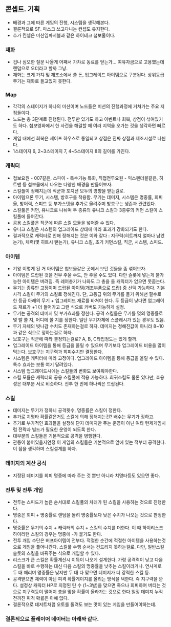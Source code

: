 ## 콘셉트. 기획
* 배경과 그에 따른 게임의 진행, 시스템을 생각해본다.
* 결론적으로 SF. 마스크 쓰고다니는 컨셉도 유지한다.
* 추가 컨셉은 미션임파서블과 같은 하이테크 첩보물이다.
### 재화
* 겁나 심오한 질문 나올게 어째서 가챠로 동료를 얻는가... 여유자금으로 고용했는데 랜덤으로 오더라고 할까 그냥.
* 재화는 크게 가챠 및 재조소에서 쓸 돈, 업그레이드 아이템으로 구분된다. 상위등급 무기는 재화로 들고있지 못한다.
### Map
* 각각의 스테이지가 하나의 미션이며 노드들은 미션의 진행과정에 거쳐가는 주요 지점들이다.
* 노드는 총 3단계로 진행된다. 전투만 있기도 하고 이벤트나 회복, 상점이 섞여있기도 하다. 첩보영화에서 한 사건을 해결할 때 여러 지역을 오가는 것을 생각하면 빠르다.
* 게임 내에선 회복은 세이프 하우스로 통일되고 상점은 진짜 상점과 제조시설로 나뉜다. 
* 1스테이지 6, 2~3스테이지 7, 4~5스테이지 8의 길이를 가진다.
### 캐릭터
* 첩보요원 - 007같은, 스파이 - 특수기능 특화, 직접전투요원 - 익스펜더블같은, 히트맨 등 첩보물에서 나오는 다양한 배경을 만들어보자.
* 스킬풀이 정해지는데 직군과 포지션 모두의 영향을 받는걸로.
* 아이템으론 무기, 시스템, 방호구를 착용함. 무기는 데미지, 시스템은 명중률, 회피율, 방어력, 스피드 등 부가스텟을 추가로 올려주며 방호구는 생존과 관련있다.
* 스킬풀은 커먼, 유니크로 나뉘며 두 종류의 유니크 스킬과 3종류의 커먼 스킬이 스킬풀에 들어간다.
* 공용 스킬풀은 직군에 따른 스킬 모듈을 넣어줄 수 있다.
* 유니크 스킬은 시스템의 업그레이드 상태에 따라 효과가 강화되기도 한다.
* 결과적으로 캐릭터로 인해 정해지는 것은 이와 같다 : 지구력(히트까지 얼마나 남았는가), 체력(몇 히트시 뻗는가), 유니크 스킬, 초기 커먼스킬, 직군, 시스템, 스피드.
### 아이템
* 기왕 이렇게 된 거 아이템은 첩보물같은 곳에서 보던 것들을 좀 섞어보자.
* 아이템은 드랍된 것을 전부 주울 수도, 안 주울 수도 있다. 다만 슬롯에 넣는게 불가능한 아이템은 버려짐. 즉 레어총기가 나와도 그 총을 들 캐릭터가 없으면 못줍는다.
* 무기는 종류만 고정이며 드랍된 아이템(개조부품으로 드랍) 중 선택 가능하다. 기본 사격 스킬이 무기의 스킬로 정해진다. 단, 고등급 위의 무기를 들기 위해선 필수로 한 등급 아래의 무기 + 업그레이드 재료를 바쳐야 한다. 두 등급이 낮다면 업그레이드 재료가 +1 더 들어가고 그런 식으로 커버도 가능하게 설정.
* 무기는 공격의 데미지 및 부가효과를 정한다. 공격 스킬들은 무기를 몇의 명중률로 몇 발 쏠 지, 어디에 쏠 지를 정한다. 일단 무기자체에 스플레시가 있는 경우도 있음.
* 무기 자체의 빗나감 수치도 존재하는걸로 하자. 데미지는 정해진값이 아니라 8~10 과 같은 식으로 정하는걸로 하자.
* 보호구는 직군에 따라 결정되는걸로? A, B, C타입정도는 있게 할까.
* 업그레이드 아이템을 통해 등급을 올릴 수 있으며 무기보다 업그레이드 비용을 많이 먹는다. 보호구는 지구력과 회피수치만 결정한다.
* 시스템은 캐릭터에 따라 고정이다. 업그레이드 아이템을 통해 등급을 올릴 수 있다. 특수 효과는 보통 여기 달려있다.
* 시스템 업그레이드시에는 스킬들의 변화도 보여줘야한다.
* 스킬 모듈은 캐릭터의 공용 스킬풀에 적용 가능하다. 희귀스킬도 물론 있다만, 효용성은 대부분 서로 비슷하다. 전투 한 번에 하나씩은 드랍된다.
### 스킬
* 데미지는 무기가 정하니 공격횟수, 명중률은 스킬이 정한다.
* 추가로 치명타 확률같은거도 스킬에 의해 정해지는건? 배수는 무기가 정하고.
* 추가로 부가적인 효과들을 설정해 단지 데미지만 주는 운영이 아닌 여타 턴제게임처럼 전략과 빌드가 필요한 운영이 되도록 한다. 
* 대부분의 스킬들은 기본적으로 공격을 병행한다.
* 관통이 붙어있을지언정 이 게임의 스킬들은 기본적으로 앞에 있는 적부터 공격한다. 이 점을 생각하며 스킬설계를 하자.
### 데미지의 계산 공식
* 지정된 데미지를 회피 명중에 따라 주는 것 뿐만 아니라 치명타등도 있으면 좋다.
### 전투 및 전투 개입
* 전투는 스피드가 높은 순서대로 스킬풀의 차래가 된 스킬을 사용하는 것으로 진행한다.
* 명중은 회피 + 명중률로 랜덤을 돌려 명중률보다 낮은 수치가 나오는 것으로 판정한다.
* 명중률은 무기의 수치 + 캐릭터의 수치 + 스킬의 수치를 더한다. 이 때 하이리스크 하이리턴 스킬의 경우는 명중에 -가 붙기도 한다.
* 전투 개입 수단은 버프아이템이 전부다. 적절한 순간에 적절한 아이템을 사용하는것으로 게임을 풀어나간다. 스킬풀 수행 순서는 건드리지 못하는걸로. 다만, 일반스킬 슬롯의 스킬을 바꿔주는 식으로 개입할 수 있다.
* 리스크가 큰 스킬은 확률계산시 이득이 나오게 설계한다. 가령 공격력이 낮고 다음 스킬을 바로 수행하는 대신 다음 스킬의 명중률을 낮추는 스킬이라거나. 연사계로 두 대 때리며 명중률은 낮지만 두 대 다 맞으면 데미지가 더 강력한 스킬 등.
* 공격받으면 체력이 아닌 피격 확률게이지를 올리는 방식을 택한다. 즉 지구력을 깐다. 설정상 캐릭터 HP로 지정된 탄 수 (1~3발)을 맞으면 죽으나 회피하여 버티는 것으로 지구력등이 떨어져 총을 맞을 확률이 올라가는 것으로 한다.일정 데미지 누적 전까진 피격 확률은 아예 없다.
* 결론적으로 데저트처럼 오토를 돌려도 보는 맛이 있는 게임을 만들어야하는데.
### 결론적으로 플레이어 데이터는 아래와 같다.
